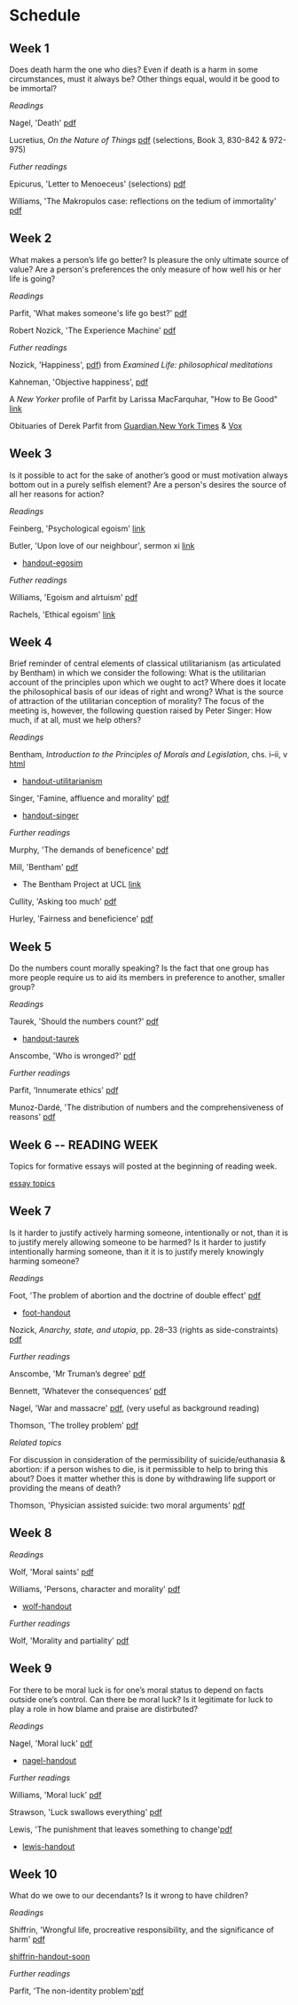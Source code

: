 # Schedule

## Week 1

Does death harm the one who dies? Even if death is a harm in some circumstances, must it always be? Other things equal, would it be good to be immortal?

*Readings*

Nagel, 'Death' [pdf](https://www.dropbox.com/s/35etu00rvp50bd0/Nagel_Death.pdf?dl=0)

Lucretius, *On the Nature of Things* [pdf](https://www.dropbox.com/s/220199d8zq309xs/Lucretius_Death.pdf?dl=0) (selections, Book 3, 830-842 & 972-975)

*Futher readings*

Epicurus, 'Letter to Menoeceus' (selections) [pdf](https://www.dropbox.com/s/6nnd6n30aac11na/Letter%20to%20Menoeceus.pdf?dl=0)

Williams, 'The Makropulos case: reflections on the tedium of immortality' [pdf](https://www.dropbox.com/s/82d5pske01rrpup/Williams-Immortality.pdf?dl=0)

<!-- [handout-DEATH](coming soon) -->



## Week 2

What makes a person’s life go better? Is pleasure the only ultimate source of value? Are a person's preferences the only measure of how well his or her life is going?

*Readings*

Parfit, 'What makes someone's life go best?' [pdf](https://www.dropbox.com/s/dkjysrvuvzei7ld/parfit_life_going_best.pdf?dl=0)

Robert Nozick, 'The Experience Machine' [pdf](https://www.dropbox.com/s/y1e9popbljc58mw/nozick_experience_machine.pdf?dl=0)

<!-- [handout-WELLBEING](coming soon) -->


*Futher readings*

Nozick, 'Happiness', [pdf](https://www.dropbox.com/s/3ucjmt4kp91q6ha/nozick_happiness_examined_life.pdf?dl=0)) from *Examined Life: philosophical meditations*

Kahneman, 'Objective happiness', [pdf](https://www.dropbox.com/s/9punzcp6c2pe186/Kahneman_ObjectiveHappiness.pdf?dl=0)

A *New Yorker* profile of Parfit by Larissa MacFarquhar, "How to Be Good" [link](http://www.newyorker.com/magazine/2011/09/05/how-to-be-good)

Obituaries of Derek Parfit from [Guardian](https://www.theguardian.com/world/2017/jan/12/derek-parfit-obituary),[New York Times](https://www.nytimes.com/2017/01/04/world/derek-parfit-philosopher-who-explored-identity-and-moral-choice-dies-at-74.html) & [Vox](http://www.vox.com/science-and-health/2017/1/3/14148208/derek-parfit-rip-obit)




## Week 3

Is it possible to act for the sake of another’s good or must motivation always bottom out in a purely selfish element? Are a person's desires the source of all her reasons for action? 


*Readings*

Feinberg, 'Psychological egoism' [link](https://upload.disroot.org/r/9_ykrXpd#w2bgBal3mpqJODbbiLJYKLWyfB0Rsw2Fqvh8EtUA76g=)

Butler, 'Upon love of our neighbour', sermon xi [link](https://upload.disroot.org/r/92XE1BrS#eQz2dbq1yb++XU4KqUWxInPeRduqaivPndV9V/wxokI=)

- [handout-egosim](https://www.dropbox.com/s/4kksi3kucz8mw5d/handout-egoism.pdf?dl=0)


*Futher readings*

Williams, 'Egoism and alrtuism' [pdf](https://www.dropbox.com/s/zgxvc1ovh3olepd/williams_egoism__altruism%20copy%202.pdf?dl=0)

Rachels, 'Ethical egoism' [link](https://www.dropbox.com/s/nkrqeflvs417xhc/Rachels%20Ethical%20Egoism%20copy.pdf?dl=0)


## Week 4

Brief reminder of central elements of classical utilitarianism (as articulated by Bentham) in which we consider the following: What is the utilitarian account of the principles upon which we ought to act?  Where does it locate the philosophical basis of our ideas of right and wrong?  What is the source of attraction of the utilitarian conception of morality? The focus of the meeting is, however, the following question raised by Peter Singer: How much, if at all, must we help others?

*Readings*

Bentham, *Introduction to the Principles of Morals and Legislation*, chs. i–ii, v [html](https://www.utilitarianism.com/jeremy-bentham/index.html) 

- [handout-utilitarianism](https://www.dropbox.com/s/v60e9h8xq5ujjye/UtilitarianismHO.pdf?dl=0)

Singer, 'Famine, affluence and morality' [pdf](https://www.dropbox.com/s/di7mlljznyibsyz/Singer_Famine_Affluence_Morality%20copy.pdf?dl=0)

- [handout-singer](https://www.dropbox.com/s/obyonr4l99owerk/Singer%20HO.pdf?dl=0)


*Further readings*

Murphy, 'The demands of beneficence' [pdf](https://www.dropbox.com/s/2ghgm2sg095cg6p/Murphy_Demands_Beneficence_Notes%20copy.pdf?dl=0)

<!-- [handout-MURPHY]() -->

Mill, 'Bentham' [pdf](https://www.dropbox.com/s/zp74s0dpb5se3f0/Mill%20on%20Bentham.pdf?dl=0)

  - The Bentham Project at UCL [link](https://www.ucl.ac.uk/bentham-project)

Cullity, 'Asking too much' [pdf](https://www.dropbox.com/s/p4es08fupn144xw/cullity-asking_too_much.pdf?dl=0)

Hurley, 'Fairness and beneficience' [pdf](https://www.dropbox.com/s/egndz925lsg80vr/hurley-fairness-beneficence.pdf?dl=0)



<!-- Sammuel Scheffler. (Ed.) Consequentialism and its Critics (Contains numerous relevant papers, including papers by Williams, Nozick, Foot and Scheffler).
• Kamm, Frances. (2000) ‘Nonconsequentialism’, sections I-VI, The Blackwell Guide to Ethical Theory. Ed. Hugh LaFolette. Oxford: Blackwell. -->




## Week 5

Do the numbers count morally speaking? Is the fact that one group has more people require us to aid its members in preference to another, smaller group?


*Readings*

Taurek, 'Should the numbers count?' [pdf](https://www.dropbox.com/s/v0x7pzztr9qeaqj/Taurek_Should%20the%20Numbers%20Count.pdf?dl=0)

- [handout-taurek](https://www.dropbox.com/s/sgzsy4wpc2haddf/taurek_ho.pdf?dl=0)

Anscombe, 'Who is wronged?' [pdf](https://www.dropbox.com/s/13eq0t2m3580uph/Anscombe_Who_is_Wronged%20copy.pdf?dl=0)


*Further readings*

Parfit, 'Innumerate ethics' [pdf](https://www.dropbox.com/s/1tye8cv99jlbnyb/Parfit_Innumerate_Ethics%20copy.pdf?dl=0)

Munoz-Dardé, 'The distribution of numbers and the comprehensiveness of reasons' [pdf](https://www.dropbox.com/s/wonq98vxjlfxkyj/PASDistributionNumbers.pdf?dl=0)

<!-- Kamm, 'Equal treatment and equal chances' I NEED TO INCLUDE THE RAWLS BIT ON AGGREGATION AND SEPARATENESS OF PERSONS BEFORE GETTING INTO TAUREK!!! OR ELSE I NEED TO PUT TAUREK AFTER FOOT SO THE TRANSITION IS TO DO WITH QUESTIONING HER OFF HAND REMARK ABOUT BETTER TO SAVE MORE-->


## Week 6 -- READING WEEK

Topics for formative essays will posted at the beginning of reading week. 

[essay topics](https://www.dropbox.com/s/30tvn21e7x25w3x/essay_topics.pdf?dl=0)


## Week 7

Is it harder to justify actively harming someone, intentionally or not, than it is to justify merely allowing someone to be harmed? Is it harder to justify intentionally harming someone, than it it is to justify merely knowingly harming someone?

*Readings*

Foot, 'The problem of abortion and the doctrine of double effect' [pdf](https://www.dropbox.com/s/30gogqhbnslx5nq/foot-dde-chapter-2.pdf?dl=0)

- [foot-handout](https://www.dropbox.com/s/4ohgoroiulq2ch6/private-killing-ho.pdf?dl=0)


Nozick, *Anarchy, state, and utopia*, pp. 28–33 (rights as side-constraints) [pdf](https://www.dropbox.com/s/nqhi1c9owcvb2zj/Nozick_Anarchy%2C_State%2C_and_Utopia%28.pdf?dl=0)



*Further readings*

Anscombe, 'Mr Truman’s degree' [pdf](https://www.dropbox.com/s/0fn471tm1a01tzx/anscombe-truman.pdf?dl=0)

Bennett, 'Whatever the consequences' [pdf](https://www.dropbox.com/s/sp4s5zjy1ajqto9/Bennett_Whatever_Consequences.pdf?dl=0)

Nagel, 'War and massacre' [pdf](https://www.dropbox.com/s/nytpwlbk5xe611w/Nagel.War%20and%20Massacre-1.pdf?dl=0), (very useful as background reading)

<!-- [handout-NAGEL](coming soon) -->

Thomson, 'The trolley problem' [pdf](https://www.dropbox.com/s/rob2t57djv60u0m/Thomson_Trolly_Problem%20copy.pdf?dl=0)

<!-- [handout-TROLLEY](coming soon) -->

*Related topics*

For discussion in consideration of the permissibility of suicide/euthanasia & abortion: if a person wishes to die, is it permissible to help to bring this about? Does it matter whether this is done by withdrawing life support or providing the means of death?

Thomson, 'Physician assisted suicide: two moral arguments' [pdf](https://www.dropbox.com/s/pfxcgq8mkp2u5cy/thomson-two-arguments.pdf?dl=0)

<!-- Tooley, aborition, infanticide / THOMSON handout -->



## Week 8


*Readings*

Wolf, 'Moral saints' [pdf](https://www.dropbox.com/s/bgbxja19c553xn2/wolf-moral-saints.pdf?dl=0)

Williams, 'Persons, character and morality' [pdf](https://www.dropbox.com/s/fn56hk1g39g6x5c/williams-persons-character.pdf?dl=0)

- [wolf-handout](https://www.dropbox.com/s/7t7c58imr4n38un/wolf_moralsaints_ho.pdf?dl=0)

<!-- integrity objection to utilitarianism and the morality system more general -->

*Further readings*

Wolf, 'Morality and partiality' [pdf](https://www.dropbox.com/s/l1603a1jtw5jwqs/wolf_morality_partiality.pdf?dl=0)



## Week 9

For there to be moral luck is for one’s moral status to depend on facts outside one’s control. Can there be moral luck?  Is it legitimate for luck to play a role in how blame and praise are distirbuted?

*Readings*

Nagel, 'Moral luck' [pdf](https://www.dropbox.com/s/see6cwupqsnd1za/Nagel-Moral%20Luck.pdf?dl=0)


- [nagel-handout](https://www.dropbox.com/s/untw6tmd26piakq/moralluck-ho.pdf?dl=0)

*Further readings*

Williams, 'Moral luck' [pdf](https://www.dropbox.com/s/nspa85zhq6n98qv/Williams_Moral%20Luck.pdf?dl=0)

Strawson, 'Luck swallows everything' [pdf]('https://www.dropbox.com/s/mgcdqpbhbb1z05u/Luck_Swallows_Everything.pdf?dl=0')

Lewis, 'The punishment that leaves something to change'[pdf](https://www.dropbox.com/s/jnonk0wjyt0uckt/lewis%20punishment%20copy.pdf?dl=0)

- [lewis-handout](https://www.dropbox.com/s/8hl11nkyg5kebz9/lewis-attempts-lottery.pdf?dl=0)


## Week 10

What do we owe to our decendants? Is it wrong to have children? 

*Readings*

Shiffrin, 'Wrongful life, procreative responsibility, and the significance of harm' [pdf](https://www.dropbox.com/s/ffb6b1np6edir0p/wrongful_life_procreative_responsibility_and_the_significance_of_harm.pdf?dl=0)

  [shiffrin-handout-soon]()

*Further readings*

Parfit, 'The non-identity problem'[pdf](https://www.dropbox.com/s/j11onn7dykq72di/Parfit_NonIdentity_Problem%20copy.pdf?dl=0)

<!-- Arendt, the natality problem -->


